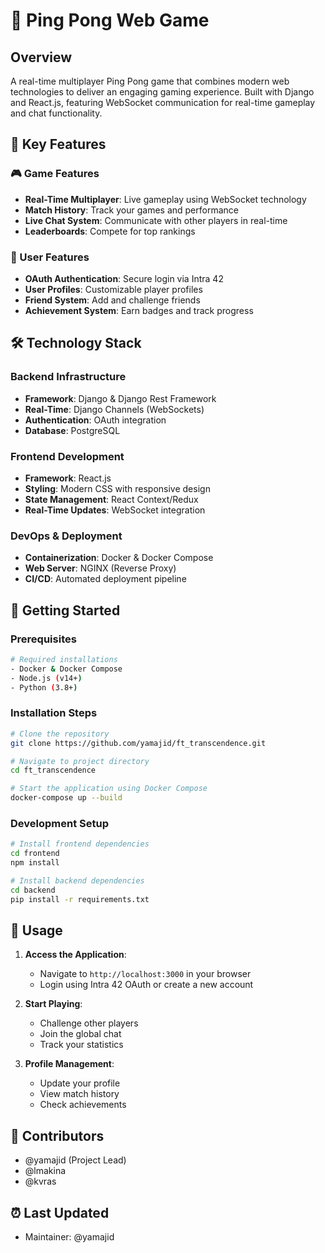 # 🏓 Ping Pong Web Game

## Overview
A real-time multiplayer Ping Pong game that combines modern web technologies to deliver an engaging gaming experience. Built with Django and React.js, featuring WebSocket communication for real-time gameplay and chat functionality.

## 🌟 Key Features

### 🎮 Game Features
- **Real-Time Multiplayer**: Live gameplay using WebSocket technology
- **Match History**: Track your games and performance
- **Live Chat System**: Communicate with other players in real-time
- **Leaderboards**: Compete for top rankings

### 👤 User Features
- **OAuth Authentication**: Secure login via Intra 42
- **User Profiles**: Customizable player profiles
- **Friend System**: Add and challenge friends
- **Achievement System**: Earn badges and track progress

## 🛠 Technology Stack

### Backend Infrastructure
- **Framework**: Django & Django Rest Framework
- **Real-Time**: Django Channels (WebSockets)
- **Authentication**: OAuth integration
- **Database**: PostgreSQL

### Frontend Development
- **Framework**: React.js
- **Styling**: Modern CSS with responsive design
- **State Management**: React Context/Redux
- **Real-Time Updates**: WebSocket integration

### DevOps & Deployment
- **Containerization**: Docker & Docker Compose
- **Web Server**: NGINX (Reverse Proxy)
- **CI/CD**: Automated deployment pipeline

## 🚀 Getting Started

### Prerequisites
```bash
# Required installations
- Docker & Docker Compose
- Node.js (v14+)
- Python (3.8+)
```

### Installation Steps
```bash
# Clone the repository
git clone https://github.com/yamajid/ft_transcendence.git

# Navigate to project directory
cd ft_transcendence

# Start the application using Docker Compose
docker-compose up --build
```

### Development Setup
```bash
# Install frontend dependencies
cd frontend
npm install

# Install backend dependencies
cd backend
pip install -r requirements.txt
```

## 🎯 Usage

1. **Access the Application**:
   - Navigate to `http://localhost:3000` in your browser
   - Login using Intra 42 OAuth or create a new account

2. **Start Playing**:
   - Challenge other players
   - Join the global chat
   - Track your statistics

3. **Profile Management**:
   - Update your profile
   - View match history
   - Check achievements



## 👥 Contributors
- @yamajid (Project Lead)
- @lmakina
- @kvras


## ⏰ Last Updated
- Maintainer: @yamajid
